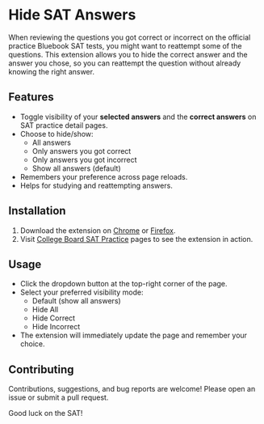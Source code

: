 # Hide SAT Answers

When reviewing the questions you got correct or incorrect on the official practice Bluebook SAT tests, you might want to reattempt some of the questions. This extension allows you to hide the correct answer and the answer you chose, so you can reattempt the question without already knowing the right answer.

## Features

- Toggle visibility of your **selected answers** and the **correct answers** on SAT practice detail pages.
- Choose to hide/show:
  - All answers
  - Only answers you got correct
  - Only answers you got incorrect
  - Show all answers (default)
- Remembers your preference across page reloads.
- Helps for studying and reattempting answers.

## Installation

1. Download the extension on [Chrome](todo) or [Firefox](todo).
4. Visit [College Board SAT Practice](https://mypractice.collegeboard.org/details) pages to see the extension in action.

## Usage

- Click the dropdown button at the top-right corner of the page.
- Select your preferred visibility mode:
  - Default (show all answers)
  - Hide All
  - Hide Correct
  - Hide Incorrect
- The extension will immediately update the page and remember your choice.

## Contributing

Contributions, suggestions, and bug reports are welcome! Please open an issue or submit a pull request.

Good luck on the SAT!
